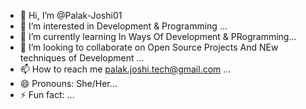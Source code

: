 - 👋 Hi, I’m @Palak-Joshi01
- 👀 I’m interested in Development & Programming ...
- 🌱 I’m currently learning In Ways Of Development & PRogramming...
- 💞️ I’m looking to collaborate on Open Source Projects And NEw techniques of Development ...
- 📫 How to reach me palak.joshi.tech@gmail.com ...
- 😄 Pronouns: She/Her...
- ⚡ Fun fact: ...

<!---
Palak-Joshi01/Palak-Joshi01 is a ✨ special ✨ repository because its `README.md` (this file) appears on your GitHub profile.
You can click the Preview link to take a look at your changes.
--->
